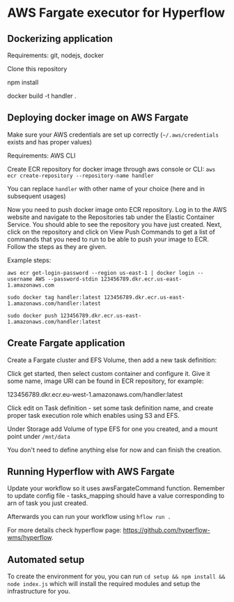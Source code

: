 # AWS Fargate executor for Hyperflow

## Dockerizing application
Requirements: git, nodejs, docker

Clone this repository

npm install

docker build -t handler .

## Deploying docker image on AWS Fargate
Make sure your AWS credentials are set up correctly (`~/.aws/credentials` exists and has proper values)

Requirements: AWS CLI

Create ECR repository for docker image through aws console or CLI:
`aws ecr create-repository --repository-name handler`

You can replace `handler` with other name of your choice (here and in subsequent usages)

Now you need to push docker image onto ECR repository. Log in to the AWS website and navigate to the Repositories tab under the Elastic Container Service. You should able to see the repository you have just created. Next, click on the repository and click on View Push Commands to get a list of commands that you need to run to be able to push your image to ECR. Follow the steps as they are given.

Example steps:

`aws ecr get-login-password --region us-east-1 | docker login --username AWS --password-stdin 123456789.dkr.ecr.us-east-1.amazonaws.com`

  
`sudo docker tag handler:latest 123456789.dkr.ecr.us-east-1.amazonaws.com/handler:latest`

`sudo docker push 123456789.dkr.ecr.us-east-1.amazonaws.com/handler:latest`

## Create Fargate application

Create a Fargate cluster and EFS Volume, then add a new task definition:


Click get started, then select custom container and configure it. Give it some name, image URI can be found in ECR repository, for example:

123456789.dkr.ecr.eu-west-1.amazonaws.com/handler:latest

Click edit on Task definition - set some task definition name, and create proper task execution role which enables using S3 and EFS. 

Under Storage add Volume of type EFS for one you created, and a mount point under `/mnt/data`

You don't need to define anything else for now and can finish the creation. 

## Running Hyperflow with AWS Fargate
Update your workflow so it uses awsFargateCommand function. 
Remember to update config file - tasks_mapping should have a value corresponding to arn of task you just created.

Afterwards you can run your workflow using `hflow run .`

For more details check hyperflow page: https://github.com/hyperflow-wms/hyperflow. 


## Automated setup

To create the environment for you, you can run
`cd setup && npm install && node index.js`
which will install the required modules and setup the infrastructure for you.
